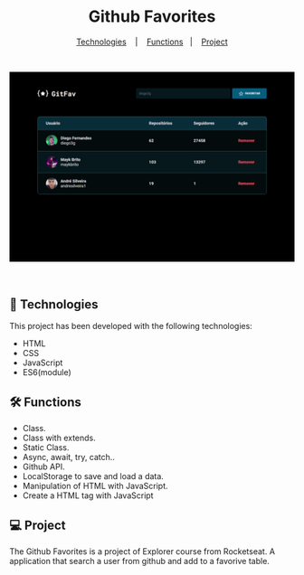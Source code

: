 <h1 align="center">Github Favorites</h1>

<p align="center">
  <a href="#-technologies">Technologies</a>
  &nbsp;&nbsp;&nbsp;|&nbsp;&nbsp;&nbsp;
  <a href="#-functions">Functions</a>&nbsp;&nbsp;&nbsp;|&nbsp;&nbsp;&nbsp;
  <a href="#-project">Project</a>
</p>

<br>

![preview](./.github/preview.png)

<br>

## 🚀 Technologies

This project has been developed with the following technologies:

- HTML
- CSS
- JavaScript
- ES6(module)

## 🛠️ Functions

- Class.
- Class with extends.
- Static Class.
- Async, await, try, catch..
- Github API.
- LocalStorage to save and load a data.
- Manipulation of HTML with JavaScript.
- Create a HTML tag with JavaScript

## 💻 Project

The Github Favorites is a project of Explorer course from Rocketseat. A application that search a user from github and add to a favorive table.
